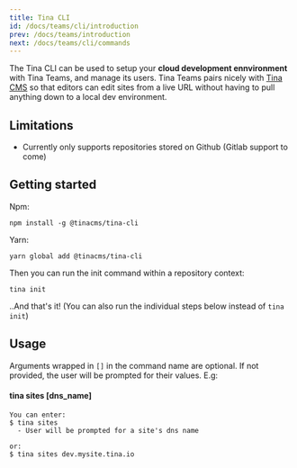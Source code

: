```yaml
---
title: Tina CLI
id: /docs/teams/cli/introduction
prev: /docs/teams/introduction
next: /docs/teams/cli/commands
---
```


The Tina CLI can be used to setup your **cloud development ennvironment** with Tina Teams, and manage its users. Tina Teams pairs nicely with [Tina CMS](https://github.com/tinacms/tinacms) so that editors can edit sites from a live URL without having to pull anything down to a local dev environment.

## Limitations

- Currently only supports repositories stored on Github (Gitlab support to come)

## Getting started

Npm:

`npm install -g @tinacms/tina-cli`

Yarn:

`yarn global add @tinacms/tina-cli`

Then you can run the init command within a repository context:

`tina init`

..And that's it! (You can also run the individual steps below instead of `tina init`)

## Usage

Arguments wrapped in `[]` in the command name are optional. If not provided, the user will be prompted for their values.
E.g:

#### tina sites \[dns_name\]

    You can enter:
    $ tina sites
      - User will be prompted for a site's dns name

    or:
    $ tina sites dev.mysite.tina.io
